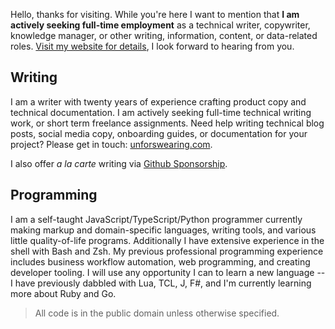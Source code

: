 Hello, thanks for visiting. While you're here I want to mention that **I am actively seeking full-time employment** as a technical writer, copywriter, knowledge manager, or other writing, information, content, or data-related roles. [Visit my website for details](https://unforswearing.com), I look forward to hearing from you. 

## Writing

I am a writer with twenty years of experience crafting product copy and technical documentation. I am actively seeking full-time technical writing work, or short term freelance assignments. Need help writing technical blog posts, social media copy, onboarding guides, or documentation for your project? Please get in touch: [unforswearing.com](https://unforswearing.com). 

I also offer *a la carte* writing via [Github Sponsorship](https://github.com/sponsors/unforswearing?frequency=one-time&sponsor=unforswearing).

## Programming

I am a self-taught JavaScript/TypeScript/Python programmer currently making markup and domain-specific languages, writing tools, and various little quality-of-life programs. Additionally I have extensive experience in the shell with Bash and Zsh. My previous professional programming experience includes business workflow automation, web programming, and creating developer tooling. I will use any opportunity I can to learn a new language -- I have previously dabbled with Lua, TCL, J, F#, and I'm currently learning more about Ruby and Go.

> All code is in the public domain unless otherwise specified.
